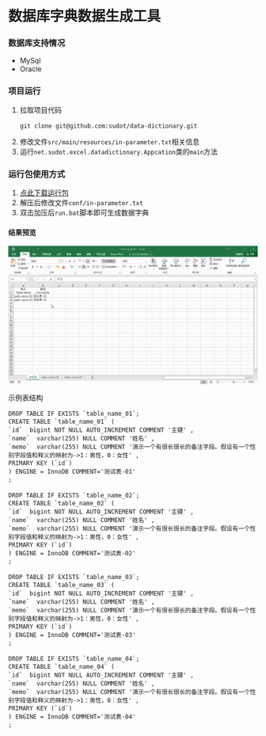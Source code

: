 # 数据库字典数据生成工具

### 数据库支持情况
- MySql
- Oracle

### 项目运行
1. 拉取项目代码
    ```
    git clone git@github.com:sudot/data-dictionary.git
    ```
2. 修改文件`src/main/resources/in-parameter.txt`相关信息
3. 运行`net.sudot.excel.datadictionary.Appcation`类的`main`方法

### 运行包使用方式
1. [点此下载运行包](https://github.com/sudot/data-dictionary/releases/download/v1.0/data-dictionary-1.0-release.zip)
2. 解压后修改文件`conf/in-parameter.txt`
3. 双击加压后`run.bat`脚本即可生成数据字典

#### 结果预览
![image](images/data-dictionary.gif)

示例表结构
```
DROP TABLE IF EXISTS `table_name_01`;
CREATE TABLE `table_name_01` (
`id`  bigint NOT NULL AUTO_INCREMENT COMMENT '主键' ,
`name`  varchar(255) NULL COMMENT '姓名' ,
`memo`  varchar(255) NULL COMMENT '演示一个有很长很长的备注字段。假设有一个性别字段值和释义的映射为->1：男性，0：女性' ,
PRIMARY KEY (`id`)
) ENGINE = InnoDB COMMENT='测试表-01'
;

DROP TABLE IF EXISTS `table_name_02`;
CREATE TABLE `table_name_02` (
`id`  bigint NOT NULL AUTO_INCREMENT COMMENT '主键' ,
`name`  varchar(255) NULL COMMENT '姓名' ,
`memo`  varchar(255) NULL COMMENT '演示一个有很长很长的备注字段。假设有一个性别字段值和释义的映射为->1：男性，0：女性' ,
PRIMARY KEY (`id`)
) ENGINE = InnoDB COMMENT='测试表-02'
;

DROP TABLE IF EXISTS `table_name_03`;
CREATE TABLE `table_name_03` (
`id`  bigint NOT NULL AUTO_INCREMENT COMMENT '主键' ,
`name`  varchar(255) NULL COMMENT '姓名' ,
`memo`  varchar(255) NULL COMMENT '演示一个有很长很长的备注字段。假设有一个性别字段值和释义的映射为->1：男性，0：女性' ,
PRIMARY KEY (`id`)
) ENGINE = InnoDB COMMENT='测试表-03'
;

DROP TABLE IF EXISTS `table_name_04`;
CREATE TABLE `table_name_04` (
`id`  bigint NOT NULL AUTO_INCREMENT COMMENT '主键' ,
`name`  varchar(255) NULL COMMENT '姓名' ,
`memo`  varchar(255) NULL COMMENT '演示一个有很长很长的备注字段。假设有一个性别字段值和释义的映射为->1：男性，0：女性' ,
PRIMARY KEY (`id`)
) ENGINE = InnoDB COMMENT='测试表-04'
;
```